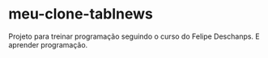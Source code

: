 # meu-clone-tablnews
Projeto para treinar programação seguindo o curso do Felipe Deschanps. E aprender programação.
